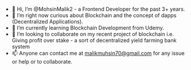 - 👋 Hi, I’m @MohsinMalik2 - a Frontend Developer for the past 3+ years.
- 👀 I’m right now curious about Blockchain and the concept of dapps (Decentralized Applications).
- 🌱 I’m currently learning Blockchain Development from Udemy.
- 💞️ I’m looking to collaborate on my recent project of blockchain i.e. Giving profit over stake - a sort of decentralized yield farming bank system 
- 📫 Anyone can contact me at malikmuhsin70@gmail.com for any issue or help or to collaborate.

<!---
MohsinMalik2/MohsinMalik2 is a ✨ special ✨ repository because its `README.md` (this file) appears on your GitHub profile.
You can click the Preview link to take a look at your changes.
--->
